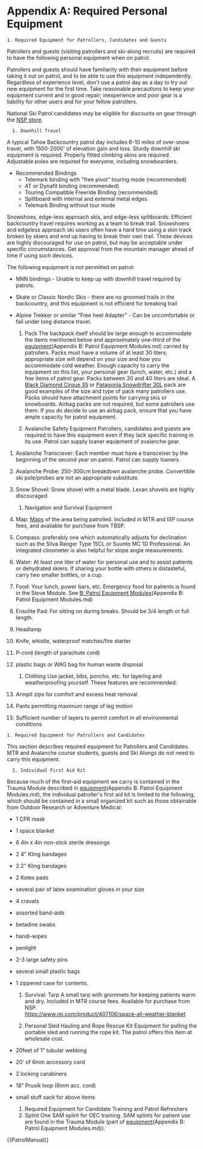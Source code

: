 # Appendix A: Required Personal Equipment

    1. Required Equipment for Patrollers, Candidates and Guests
Patrollers and guests (visiting patrollers and ski-along recruits) are required to have the following personal equipment when on patrol. 

Patrollers and guests should have familiarity with their equipment before taking it out on patrol, and to be able to use this equipment independently. Regardless of experience level, don't use a patrol day as a day to try out new equipment for the first time. Take reasonable precautions to keep your equipment current and in good repair; inexperience and poor gear is a liability for other users and for your fellow patrollers.

National Ski Patrol candidates may be eligible for discounts on gear through the [NSP store](http://store.nsp.org|).

      1. Downhill Travel
A typical Tahoe Backcountry patrol day includes 6-10 miles of over-snow travel, with 1500-2000' of elevation gain and loss. Sturdy downhill ski equipment is required. Properly fitted climbing skins are required. Adjustable poles are required for everyone, including snowboarders.

  * Recommended Bindings
    *  Telemark binding with "free pivot" touring mode (recommended)
    * AT or Dynafit binding (recommended)
    * Touring Compatible Freeride Binding (recommended)
    * Splitboard with internal and external metal edges
    * Telemark Binding without tour mode 

Snowshoes, edge-less approach skis, and edge-less splitboards: Efficient backcountry travel requires working as a team to break trail. Snowshoers and edgeless approach ski users often have a hard time using a skin track broken by skiers and end up having to break their own trail. These devices are highly discouraged for use on patrol, but may be acceptable under specific circumstances. Get approval from the mountain manager ahead of time if using such devices.

The following equipment is not permitted on patrol:
  * NNN bindings - Unable to keep up with downhill travel required by patrols.
  * Skate or Classic Nordic Skis - there are no groomed trails in the backcountry, and this equipment is not efficient for breaking trail
  * Alpine Trekker or similar "Free heel Adapter" - Can be uncomfortable or fail under long distance travel.

      1. Pack
The backpack itself should be large enough to accommodate the items mentioned below and approximately one-third of the [equipment](modular)(Appendix B: Patrol Equipment Modules.md) carried by patrollers. Packs must have a volume of at least 30 liters; appropriate size will depend on your size and how you accommodate cold weather. Enough capacity to carry the equipment on this list, your personal gear (lunch, water, etc.) and a few items of patrol gear. Packs between 30 and 40 liters are ideal. A [Black Diamond Cirque 35](http://www.blackdiamondequipment.com/en_US/ski-packs/cirque-35-BD681192_cfg.html#cgid=packs&start=1|) or  [Patagonia Snowdrifter 30L](http://www.patagonia.com/product/snowdrifter-pack-30-liters/48195.html?dwvar_48195_color=GJG&cgid=luggage-technical-packs#tile-4=&start=1&sz=24|) pack are good examples of the size and type of pack many patrollers use. Packs should have attachment points for carrying skis or snowboards. Airbag packs are not required, but some patrollers use them. If you do decide to use an airbag pack, ensure that you have ample capacity for patrol equipment.

      1. Avalanche Safety Equipment
Patrollers, candidates and guests are required to have this equipment even if they lack specific training in its use. Patrol can supply loaner equipment of avalanche gear.
  1. Avalanche Transciever: Each member must have a transceiver by the beginning of the second year on patrol. Patrol can supply loaners.
  1. Avalanche Probe: 250-300cm breakdown avalanche probe. Convertible ski pole/probes are not an appropriate substitute.
  1. Snow Shovel: Snow shovel with a metal blade. Lexan shovels are highly discouraged.

      1. Navigation and Survival Equipment
  1. Map: [Maps](Maps.md) of the area being patrolled. Included in MTR and ISP course fees, and available for purchase from TBSP.
  1. Compass: preferably one which automatically adjusts for declination such as the Silva Ranger Type 15CL or Suunto MC 1D Professional.  An integrated clinometer is also helpful for slope angle measurements.
  1. Water: At least one liter of water for personal use and to assist patients or dehydrated skiers. If sharing your bottle with others is distasteful, carry two smaller bottles, or a cup.
  1. Food: Your lunch, power bars, etc. Emergency food for patients is found in the Stove Module. See [B: Patrol Equipment Modules](Appendix)(Appendix B: Patrol Equipment Modules.md)
  1. Ensolite Pad: For sitting on during breaks. Should be 3/4 length or full length.
  1. Headlamp
  1. Knife, whistle, waterproof matches/fire starter
  1. P-cord (length of parachute cord)
  1. plastic bags or WAG bag for human waste disposal

      1. Clothing
Use jacket, bibs, poncho, etc. for layering and weatherproofing yourself. These features are recommended:
  1. Armpit zips for comfort and excess heat removal
  1. Pants permitting maximum range of leg motion
  1. Sufficient number of layers to permit comfort in all environmental conditions

    1. Required Equipment for Patrollers and Candidates
This section describes required equipment for Patrollers and Candidates. MTR and Avalanche course students, guests and Ski Alongs do not need to carry this equipment.

      1. Individual First Aid Kit
Because much of the first-aid equipment we carry is contained in the Trauma Module described in [equipment](modular)(Appendix B: Patrol Equipment Modules.md), the individual patroller's first aid kit is limited to the following, which should be contained in a small organized kit such as those obtainable from Outdoor Research or Adventure Medical:
  * 1 CPR mask
  * 1 space blanket
  * 6 4in x 4in non-stick sterile dressings
  * 2 4" Kling bandages
  * 2 2" Kling bandages
  * 2 Kotex pads
  * several pair of latex examination gloves in your size
  * 4 cravats
  * assorted band-aids
  * betadine swabs
  * handi-wipes
  * penlight
  * 2-3 large safety pins
  * several small plastic bags
  * 1 zippered case for contents.

      1. Survival: Tarp
A small tarp with grommets for keeping patients warm and dry. Included in MTR course fees. Available for purchase from NSP.
<br>https://www.rei.com/product/407106/space-all-weather-blanket

      1. Personal Sled Hauling and Rope Rescue Kit
Equipment for pulling the portable sled and running the rope kit. The patrol offers this item at wholesale cost.

  * 20feet of 1" tubular webbing
  * 20' of 6mm accessory cord
  * 2 locking carabiners
  * 18" Prusik loop (6mm acc. cord)
  * small stuff sack for above items

    1. Required Equipment for Candidate Training and Patrol Refreshers
      1. Splint
One SAM splint for OEC training. SAM splints for patient use are found in the Trauma Module (part of [equipment](modular)(Appendix B: Patrol Equipment Modules.md)).



{{PatrolManual}}